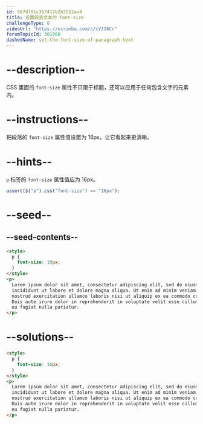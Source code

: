 ```yaml
---
id: 587d781c367417b2b2512ac4
title: 设置段落文本的 font-size
challengeType: 0
videoUrl: "https://scrimba.com/c/cVJ36Cr"
forumTopicId: 301068
dashedName: set-the-font-size-of-paragraph-text
---
```


# --description--

CSS 里面的 `font-size` 属性不只限于标题，还可以应用于任何包含文字的元素内。

# --instructions--

把段落的 `font-size` 属性值设置为 16px，让它看起来更清晰。

# --hints--

`p` 标签的 `font-size` 属性值应为 16px。

```js
assert($("p").css("font-size") == "16px");
```

# --seed--

## --seed-contents--

```html
<style>
  p {
    font-size: 10px;
  }
</style>
<p>
  Lorem ipsum dolor sit amet, consectetur adipiscing elit, sed do eiusmod tempor
  incididunt ut labore et dolore magna aliqua. Ut enim ad minim veniam, quis
  nostrud exercitation ullamco laboris nisi ut aliquip ex ea commodo consequat.
  Duis aute irure dolor in reprehenderit in voluptate velit esse cillum dolore
  eu fugiat nulla pariatur.
</p>
```

# --solutions--

```html
<style>
  p {
    font-size: 16px;
  }
</style>
<p>
  Lorem ipsum dolor sit amet, consectetur adipiscing elit, sed do eiusmod tempor
  incididunt ut labore et dolore magna aliqua. Ut enim ad minim veniam, quis
  nostrud exercitation ullamco laboris nisi ut aliquip ex ea commodo consequat.
  Duis aute irure dolor in reprehenderit in voluptate velit esse cillum dolore
  eu fugiat nulla pariatur.
</p>
```
